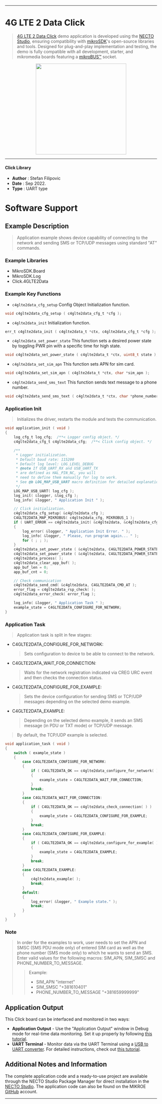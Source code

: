 
---
# 4G LTE 2 Data Click

> [4G LTE 2 Data Click](https://www.mikroe.com/?pid_product=MIKROE-5236) demo application is developed using
the [NECTO Studio](https://www.mikroe.com/necto), ensuring compatibility with [mikroSDK](https://www.mikroe.com/mikrosdk)'s
open-source libraries and tools. Designed for plug-and-play implementation and testing, the demo is fully compatible with
all development, starter, and mikromedia boards featuring a [mikroBUS&trade;](https://www.mikroe.com/mikrobus) socket.

<p align="center">
  <img src="https://www.mikroe.com/?pid_product=MIKROE-5236&image=1" height=300px>
</p>

---

#### Click Library

- **Author**        : Stefan Filipovic
- **Date**          : Sep 2022.
- **Type**          : UART type

# Software Support

## Example Description

> Application example shows device capability of connecting to the network and sending SMS or TCP/UDP messages using standard "AT" commands.

### Example Libraries

- MikroSDK.Board
- MikroSDK.Log
- Click.4GLTE2Data

### Example Key Functions

- `c4glte2data_cfg_setup` Config Object Initialization function.
```c
void c4glte2data_cfg_setup ( c4glte2data_cfg_t *cfg );
```

- `c4glte2data_init` Initialization function.
```c
err_t c4glte2data_init ( c4glte2data_t *ctx, c4glte2data_cfg_t *cfg );
```

- `c4glte2data_set_power_state` This function sets a desired power state by toggling PWR pin with a specific time for high state.
```c
void c4glte2data_set_power_state ( c4glte2data_t *ctx, uint8_t state );
```

- `c4glte2data_set_sim_apn` This function sets APN for sim card.
```c
void c4glte2data_set_sim_apn ( c4glte2data_t *ctx, char *sim_apn );
```

- `c4glte2data_send_sms_text` This function sends text message to a phone number.
```c
void c4glte2data_send_sms_text ( c4glte2data_t *ctx, char *phone_number, char *sms_text );
```

### Application Init

> Initializes the driver, restarts the module and tests the communication.

```c
void application_init ( void )
{
    log_cfg_t log_cfg;  /**< Logger config object. */
    c4glte2data_cfg_t c4glte2data_cfg;  /**< Click config object. */

    /**
     * Logger initialization.
     * Default baud rate: 115200
     * Default log level: LOG_LEVEL_DEBUG
     * @note If USB_UART_RX and USB_UART_TX
     * are defined as HAL_PIN_NC, you will
     * need to define them manually for log to work.
     * See @b LOG_MAP_USB_UART macro definition for detailed explanation.
     */
    LOG_MAP_USB_UART( log_cfg );
    log_init( &logger, &log_cfg );
    log_info( &logger, " Application Init " );

    // Click initialization.
    c4glte2data_cfg_setup( &c4glte2data_cfg );
    C4GLTE2DATA_MAP_MIKROBUS( c4glte2data_cfg, MIKROBUS_1 );
    if ( UART_ERROR == c4glte2data_init( &c4glte2data, &c4glte2data_cfg ) )
    {
        log_error( &logger, " Application Init Error. " );
        log_info( &logger, " Please, run program again... " );
        for ( ; ; );
    }
    c4glte2data_set_power_state ( &c4glte2data, C4GLTE2DATA_POWER_STATE_OFF );
    c4glte2data_set_power_state ( &c4glte2data, C4GLTE2DATA_POWER_STATE_ON );
    c4glte2data_process( );
    c4glte2data_clear_app_buf( );
    app_buf_len = 0;
    app_buf_cnt = 0;

    // Check communication
    c4glte2data_send_cmd( &c4glte2data, C4GLTE2DATA_CMD_AT );
    error_flag = c4glte2data_rsp_check( );
    c4glte2data_error_check( error_flag );

    log_info( &logger, " Application Task " );
    example_state = C4GLTE2DATA_CONFIGURE_FOR_NETWORK;
}
```

### Application Task

> Application task is split in few stages:
 - C4GLTE2DATA_CONFIGURE_FOR_NETWORK: 
   > Sets configuration to device to be able to connect to the network.
 - C4GLTE2DATA_WAIT_FOR_CONNECTION: 
   > Waits for the network registration indicated via CREG URC event and then checks the connection status.
 - C4GLTE2DATA_CONFIGURE_FOR_EXAMPLE:
   > Sets the device configuration for sending SMS or TCP/UDP messages depending on the selected demo example.
 - C4GLTE2DATA_EXAMPLE:
   > Depending on the selected demo example, it sends an SMS message (in PDU or TXT mode) or TCP/UDP message.
> By default, the TCP/UDP example is selected.

```c
void application_task ( void )
{
    switch ( example_state )
    {
        case C4GLTE2DATA_CONFIGURE_FOR_NETWORK:
        {
            if ( C4GLTE2DATA_OK == c4glte2data_configure_for_network( ) )
            {
                example_state = C4GLTE2DATA_WAIT_FOR_CONNECTION;
            }
            break;
        }
        case C4GLTE2DATA_WAIT_FOR_CONNECTION:
        {
            if ( C4GLTE2DATA_OK == c4glte2data_check_connection( ) )
            {
                example_state = C4GLTE2DATA_CONFIGURE_FOR_EXAMPLE;
            }
            break;
        }
        case C4GLTE2DATA_CONFIGURE_FOR_EXAMPLE:
        {
            if ( C4GLTE2DATA_OK == c4glte2data_configure_for_example( ) )
            {
                example_state = C4GLTE2DATA_EXAMPLE;
            }
            break;
        }
        case C4GLTE2DATA_EXAMPLE:
        {
            c4glte2data_example( );
            break;
        }
        default:
        {
            log_error( &logger, " Example state." );
            break;
        }
    }
}
```

### Note

> In order for the examples to work, user needs to set the APN and SMSC (SMS PDU mode only)
of entered SIM card as well as the phone number (SMS mode only) to which he wants to send an SMS.
Enter valid values for the following macros: SIM_APN, SIM_SMSC and PHONE_NUMBER_TO_MESSAGE.
> > Example: 
> > - SIM_APN "internet"
> > - SIM_SMSC "+381610401"
> > - PHONE_NUMBER_TO_MESSAGE "+381659999999"

## Application Output

This Click board can be interfaced and monitored in two ways:
- **Application Output** - Use the "Application Output" window in Debug mode for real-time data monitoring.
Set it up properly by following [this tutorial](https://www.youtube.com/watch?v=ta5yyk1Woy4).
- **UART Terminal** - Monitor data via the UART Terminal using
a [USB to UART converter](https://www.mikroe.com/click/interface/usb?interface*=uart,uart). For detailed instructions,
check out [this tutorial](https://help.mikroe.com/necto/v2/Getting%20Started/Tools/UARTTerminalTool).

## Additional Notes and Information

The complete application code and a ready-to-use project are available through the NECTO Studio Package Manager for 
direct installation in the [NECTO Studio](https://www.mikroe.com/necto). The application code can also be found on
the MIKROE [GitHub](https://github.com/MikroElektronika/mikrosdk_click_v2) account.

---
